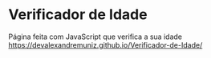 # Verificador de Idade
 Página feita com JavaScript que verifica a sua idade
https://devalexandremuniz.github.io/Verificador-de-Idade/
